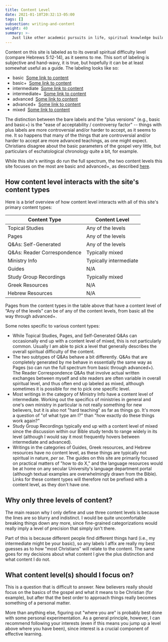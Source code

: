 ```yaml
---
title: Content Level
date: 2021-01-10T20:32:13-05:00
tags: []
subsection: writing-and-content
weight: 40
summary: >-
   Just like other academic pursuits in life, spiritual knowledge builds on itself progressively, with advanced topics only really becoming understandable once more fundamental ones are understood. (Although there are differences that set spiritual knowledge apart, to be sure: we have the all-important help of the Holy Spirit in quickening our understanding, and even more than head knowledge, actually believing that which we are learning is critical in spiritual growth). Anyhow, this site tries to label content as to its spiritual difficulty (inasmuch as such is possible to do) to help readers find the content appropriate for their present level.
---
```


Content on this site is labeled as to its overall spiritual difficulty level (compare Hebrews 5:12-14), as it seems to me. This sort of labeling is subjective and hand-wavy, it is true, but hopefully it can be at least somewhat useful as a guide. The labeling looks like so:

<ul>
<li><span class="basic">basic</span>&nbsp;&nbsp;<a href="#">Some link to content</a></li>
<li><span class="basic">basic+</span>&nbsp;&nbsp;<a href="#">Some link to content</a></li>
<li><span class="intermediate">intermediate</span>&nbsp;&nbsp;<a href="#">Some link to content</a></li>
<li><span class="intermediate">intermediate+</span>&nbsp;&nbsp;<a href="#">Some link to content</a></li>
<li><span class="advanced">advanced</span>&nbsp;&nbsp;<a href="#">Some link to content</a></li>
<li><span class="advanced">advanced+</span>&nbsp;&nbsp;<a href="#">Some link to content</a></li>
<li><span class="mixed">mixed</span>&nbsp;&nbsp;<a href="#">Some link to content</a></li>
</ul>

The distinction between the bare labels and the "plus versions" (e.g., <span class="basic">basic</span> and <span class="basic">basic+</span>) is the "ease of acceptability / controversy factor" -- things with plus labels are more controversial and/or harder to accept, as it seems to me. It so happens that many of the things that are controversial and/or harder to accept are more advanced teachings, as one might expect. Christians disagree about the basic parameters of the gospel very little, but particulars of eschatological chronology quite a bit, for example.

While this site's writings do run the full spectrum, the two content levels this site focuses on the most are <span class="basic">basic</span> and <span class="advanced">advanced+</span>, as described [here](/site/a-more-detailed-general-overview-of-this-ministry/#content-focus).

## How content level interacts with the site's content types

Here is a brief overview of how content level interacts with all of this site's primary content types:

| Content Type                | Content Level                    |
|-----------------------------|----------------------------------|
| Topical Studies             | Any of the levels                |
| Pages                       | Any of the levels                |
| Q&As: Self-Generated        | Any of the levels                |
| Q&As: Reader Correspondence | Typically mixed                  |
| Ministry Info               | Typically intermediate           |
| Guides                      | N/A                              |
| Study Group Recordings      | Typically mixed                  |
| Greek Resources             | N/A                              |
| Hebrew Resources            | N/A                              |

Pages from the content types in the table above that have a content level of “Any of the levels” can be of any of the content levels, from <span class="basic">basic</span> all the way through <span class="advanced">advanced+</span>.

Some notes specific to various content types:

* While Topical Studies, Pages, and Self-Generated Q&As can occasionally end up with a content level of <span class="mixed">mixed</span>, this is not particularly common. Usually I am able to pick a level that generally describes the overall spiritual difficulty of the content.
* The two subtypes of Q&As behave a bit differently. Q&As that are completely generated by me behave in essentially the same way as Pages (so can run the full spectrum from <span class="basic">basic</span> through <span class="advanced">advanced+</span>). The Reader Correspondence Q&As that involve actual written exchanges between myself and site readers are often variable in overall spiritual level, and thus often end up labeled as <span class="mixed">mixed</span>, although sometimes it is possible for me to pick one specific level.
* Most writings in the category of Ministry Info have a content level of <span class="intermediate">intermediate</span>. Working out the specifics of ministries in general and one's own ministry in particular is not really something for new believers, but it is also not "hard teaching" as far as things go. It's more a question of "of what type am I?" than "how exactly do these things work again?"
* Study Group Recordings typically end up with a content level of <span class="mixed">mixed</span> since the discussion within our Bible study tends to range widely in its level (although I would say it most frequently hovers between <span class="intermediate">intermediate</span> and <span class="advanced">advanced</span>).
* Writings in the categories of Guides, Greek resources, and Hebrew resources have no content level, as these things are typically not spiritual in nature, *per se*. The guides on this site are primarily focused on practical matters of "how to do X," and the language resources would be at home on any secular University's language department portal (although textual examples are overwhelmingly drawn from the Bible). Links for these content types will therefore not be prefixed with a content level, as they don't have one.

## Why only three levels of content?

The main reason why I only define and use three content levels is because the lines are so blurry and indistinct. I would be quite uncomfortable breaking things down any more, since fine-grained categorizations would really imply a level of precision that simply isn't there.

Part of this is because different people find different things hard (i.e., my <span class="intermediate">intermediate</span> might be your <span class="basic">basic</span>), so any labels I affix are really my best guesses as to how "most Christians" will relate to the content. The same goes for my decisions about what content I give the plus distinction and what content I do not.

## What content level(s) should I focus on?

This is a question that is difficult to answer. New believers really should focus on the basics of the gospel and what it means to be Christian (for example), but after that the best order to approach things really becomes something of a personal matter.

More than anything else, figuring out "where you are" is probably best done with some personal experimentation. As a general principle, however, I can recommend following your interests (even if this means you jump up a level above where you have been), since interest is a crucial component of effective learning.
